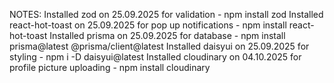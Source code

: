 NOTES:
Installed zod on 25.09.2025 for validation - npm install zod
Installed react-hot-toast on 25.09.2025 for pop up notifications - npm install react-hot-toast
Installed prisma on 25.09.2025 for database - npm install prisma@latest @prisma/client@latest
Installed daisyui on 25.09.2025 for styling - npm i -D daisyui@latest
Installed cloudinary on 04.10.2025 for profile picture uploading - npm install cloudinary
